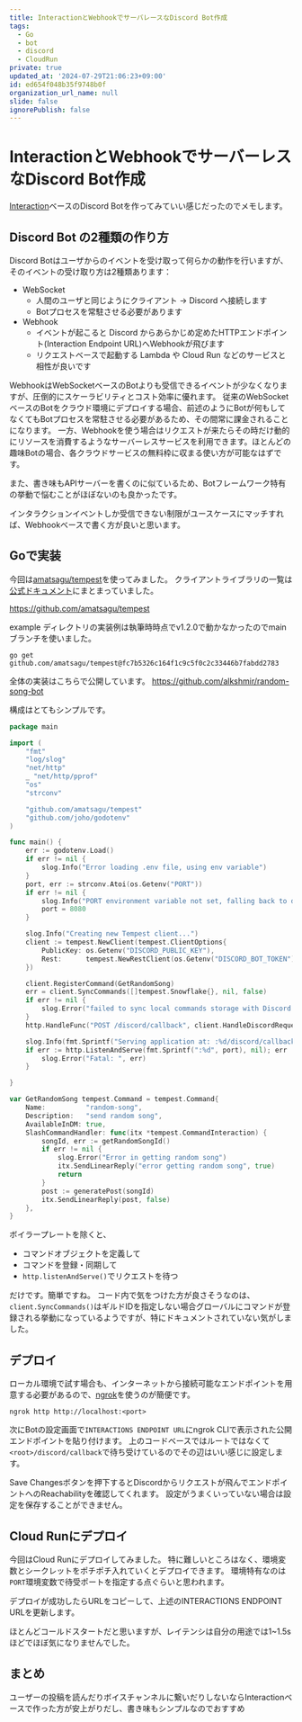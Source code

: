 ```yaml
---
title: InteractionとWebhookでサーバレースなDiscord Bot作成
tags:
  - Go
  - bot
  - discord
  - CloudRun
private: true
updated_at: '2024-07-29T21:06:23+09:00'
id: ed654f048b35f9748b0f
organization_url_name: null
slide: false
ignorePublish: false
---
```

# InteractionとWebhookでサーバーレスなDiscord Bot作成
[Interaction](https://discord.com/developers/docs/interactions/overview)ベースのDiscord Botを作ってみていい感じだったのでメモします。

## Discord Bot の2種類の作り方
Discord Botはユーザからのイベントを受け取って何らかの動作を行いますが、そのイベントの受け取り方は2種類あります：
- WebSocket
  - 人間のユーザと同じようにクライアント -> Discord へ接続します
  - Botプロセスを常駐させる必要があります
- Webhook
  - イベントが起こると Discord からあらかじめ定めたHTTPエンドポイント(Interaction Endpoint URL)へWebhookが飛びます
  - リクエストベースで起動する Lambda や Cloud Run などのサービスと相性が良いです

WebhookはWebSocketベースのBotよりも受信できるイベントが少なくなりますが、圧倒的にスケーラビリティとコスト効率に優れます。
従来のWebSocketベースのBotをクラウド環境にデプロイする場合、前述のようにBotが何もしてなくてもBotプロセスを常駐させる必要があるため、その間常に課金されることになります。
一方、Webhookを使う場合はリクエストが来たらその時だけ動的にリソースを消費するようなサーバーレスサービスを利用できます。ほとんどの趣味Botの場合、各クラウドサービスの無料枠に収まる使い方が可能なはずです。

また、書き味もAPIサーバーを書くのに似ているため、Botフレームワーク特有の挙動で悩むことがほぼないのも良かったです。

インタラクションイベントしか受信できない制限がユースケースにマッチすれば、Webhookベースで書く方が良いと思います。

## Goで実装
今回は[amatsagu/tempest](https://github.com/amatsagu/tempest)を使ってみました。
クライアントライブラリの一覧は[公式ドキュメント](https://discord.com/developers/docs/topics/community-resources#interactions)にまとまっていました。

https://github.com/amatsagu/tempest

example ディレクトリの実装例は執筆時時点でv1.2.0で動かなかったのでmainブランチを使いました。

```
go get github.com/amatsagu/tempest@fc7b5326c164f1c9c5f0c2c33446b7fabdd2783
```

全体の実装はこちらで公開しています。
https://github.com/alkshmir/random-song-bot

構成はとてもシンプルです。
```go
package main

import (
	"fmt"
	"log/slog"
	"net/http"
	_ "net/http/pprof"
	"os"
	"strconv"

	"github.com/amatsagu/tempest"
	"github.com/joho/godotenv"
)

func main() {
	err := godotenv.Load()
	if err != nil {
		slog.Info("Error loading .env file, using env variable")
	}
	port, err := strconv.Atoi(os.Getenv("PORT"))
	if err != nil {
		slog.Info("PORT environment variable not set, falling back to default 8080")
		port = 8080
	}

	slog.Info("Creating new Tempest client...")
	client := tempest.NewClient(tempest.ClientOptions{
		PublicKey: os.Getenv("DISCORD_PUBLIC_KEY"),
		Rest:      tempest.NewRestClient(os.Getenv("DISCORD_BOT_TOKEN")),
	})

	client.RegisterCommand(GetRandomSong)
	err = client.SyncCommands([]tempest.Snowflake{}, nil, false)
	if err != nil {
		slog.Error("failed to sync local commands storage with Discord API", err)
	}
	http.HandleFunc("POST /discord/callback", client.HandleDiscordRequest)

	slog.Info(fmt.Sprintf("Serving application at: :%d/discord/callback", port))
	if err := http.ListenAndServe(fmt.Sprintf(":%d", port), nil); err != nil {
		slog.Error("Fatal: ", err)
	}

}

var GetRandomSong tempest.Command = tempest.Command{
	Name:          "random-song",
	Description:   "send random song",
	AvailableInDM: true,
	SlashCommandHandler: func(itx *tempest.CommandInteraction) {
		songId, err := getRandomSongId()
		if err != nil {
			slog.Error("Error in getting random song")
			itx.SendLinearReply("error getting random song", true)
			return
		}
		post := generatePost(songId)
		itx.SendLinearReply(post, false)
	},
}
```

ボイラープレートを除くと、
- コマンドオブジェクトを定義して
- コマンドを登録・同期して
- `http.listenAndServe()`でリクエストを待つ

だけです。簡単ですね。
コード内で気をつけた方が良さそうなのは、`client.SyncCommands()`はギルドIDを指定しない場合グローバルにコマンドが登録される挙動になっているようですが、特にドキュメントされていない気がしました。


## デプロイ
ローカル環境で試す場合も、インターネットから接続可能なエンドポイントを用意する必要があるので、[ngrok](https://ngrok.com/)を使うのが簡便です。

```
ngrok http http://localhost:<port>
```

次にBotの設定画面で`INTERACTIONS ENDPOINT URL`にngrok CLIで表示された公開エンドポイントを貼り付けます。
上のコードベースではルートではなくて`<root>/discord/callback`で待ち受けているのでその辺はいい感じに設定します。

Save Changesボタンを押下するとDiscordからリクエストが飛んでエンドポイントへのReachabilityを確認してくれます。
設定がうまくいっていない場合は設定を保存することができません。

## Cloud Runにデプロイ
今回はCloud Runにデプロイしてみました。
特に難しいところはなく、環境変数とシークレットをポチポチ入れていくとデプロイできます。
環境特有なのは`PORT`環境変数で待受ポートを指定する点ぐらいと思われます。

デプロイが成功したらURLをコピーして、上述のINTERACTIONS ENDPOINT URLを更新します。

ほとんどコールドスタートだと思いますが、レイテンシは自分の用途では1~1.5sほどでほぼ気になりませんでした。

## まとめ
ユーザーの投稿を読んだりボイスチャンネルに繋いだりしないならInteractionベースで作った方が安上がりだし、書き味もシンプルなのでおすすめ

